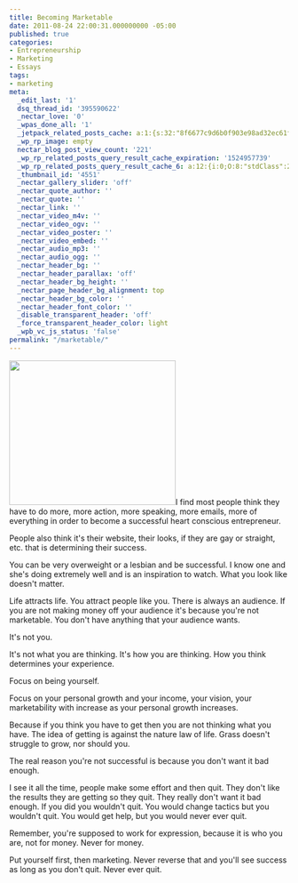 ```yaml
---
title: Becoming Marketable
date: 2011-08-24 22:00:31.000000000 -05:00
published: true
categories:
- Entrepreneurship
- Marketing
- Essays
tags:
- marketing
meta:
  _edit_last: '1'
  dsq_thread_id: '395590622'
  _nectar_love: '0'
  _wpas_done_all: '1'
  _jetpack_related_posts_cache: a:1:{s:32:"8f6677c9d6b0f903e98ad32ec61f8deb";a:2:{s:7:"expires";i:1506224226;s:7:"payload";a:3:{i:0;a:1:{s:2:"id";i:143;}i:1;a:1:{s:2:"id";i:3649;}i:2;a:1:{s:2:"id";i:809;}}}}
  _wp_rp_image: empty
  nectar_blog_post_view_count: '221'
  _wp_rp_related_posts_query_result_cache_expiration: '1524957739'
  _wp_rp_related_posts_query_result_cache_6: a:12:{i:0;O:8:"stdClass":2:{s:7:"post_id";s:3:"831";s:5:"score";s:17:"55.10140009423145";}i:1;O:8:"stdClass":2:{s:7:"post_id";s:4:"1373";s:5:"score";s:18:"54.289997455678524";}i:2;O:8:"stdClass":2:{s:7:"post_id";s:3:"393";s:5:"score";s:18:"50.791720975925706";}i:3;O:8:"stdClass":2:{s:7:"post_id";s:4:"1285";s:5:"score";s:17:"50.23111704564253";}i:4;O:8:"stdClass":2:{s:7:"post_id";s:3:"400";s:5:"score";s:17:"49.99100670971612";}i:5;O:8:"stdClass":2:{s:7:"post_id";s:3:"398";s:5:"score";s:17:"49.89267078012411";}i:6;O:8:"stdClass":2:{s:7:"post_id";s:3:"333";s:5:"score";s:17:"47.33273481513109";}i:7;O:8:"stdClass":2:{s:7:"post_id";s:3:"872";s:5:"score";s:17:"46.59087283298932";}i:8;O:8:"stdClass":2:{s:7:"post_id";s:3:"364";s:5:"score";s:17:"46.26456984327616";}i:9;O:8:"stdClass":2:{s:7:"post_id";s:3:"706";s:5:"score";s:17:"45.46186138751844";}i:10;O:8:"stdClass":2:{s:7:"post_id";s:4:"1108";s:5:"score";s:17:"44.69708169127584";}i:11;O:8:"stdClass":2:{s:7:"post_id";s:3:"737";s:5:"score";s:17:"44.69708169127584";}}
  _thumbnail_id: '4551'
  _nectar_gallery_slider: 'off'
  _nectar_quote_author: ''
  _nectar_quote: ''
  _nectar_link: ''
  _nectar_video_m4v: ''
  _nectar_video_ogv: ''
  _nectar_video_poster: ''
  _nectar_video_embed: ''
  _nectar_audio_mp3: ''
  _nectar_audio_ogg: ''
  _nectar_header_bg: ''
  _nectar_header_parallax: 'off'
  _nectar_header_bg_height: ''
  _nectar_page_header_bg_alignment: top
  _nectar_header_bg_color: ''
  _nectar_header_font_color: ''
  _disable_transparent_header: 'off'
  _force_transparent_header_color: light
  _wpb_vc_js_status: 'false'
permalink: "/marketable/"
---
```

<p><img class="alignright size-medium wp-image-4551" title="Red carpet" src="{{ site.baseurl }}/posts/2011/08/1095615_74746244-300x260.jpg" alt="" width="300" height="260" />I find most people think they have to do more, more action, more speaking, more emails, more of everything in order to become a successful heart conscious entrepreneur.</p>
<p>People also think it's their website, their looks, if they are gay or straight, etc. that is determining their success.</p>
<p>You can be very overweight or a lesbian and be successful. I know one and she's doing extremely well and is an inspiration to watch. What you look like doesn't matter.</p>
<p>Life attracts life. You attract people like you. There is always an audience. If you are not making money off your audience it's because you're not marketable. You don't have anything that your audience wants.</p>
<p>It's not you.</p>
<p>It's not what you are thinking. It's how you are thinking. How you think determines your experience.</p>
<p>Focus on being yourself.</p>
<p>Focus on your personal growth and your income, your vision, your marketability with increase as your personal growth increases.</p>
<p>Because if you think you have to get then you are not thinking what you have. The idea of getting is against the nature law of life. Grass doesn't struggle to grow, nor should you.</p>
<p>The real reason you're not successful is because you don't want it bad enough.</p>
<p>I see it all the time, people make some effort and then quit. They don't like the results they are getting so they quit. They really don't want it bad enough. If you did you wouldn't quit. You would change tactics but you wouldn't quit. You would get help, but you would never ever quit.</p>
<p>Remember, you're supposed to work for expression, because it is who you are, not for money. Never for money.</p>
<p>Put yourself first, then marketing. Never reverse that and you'll see success as long as you don't quit. Never ever quit.</p>
